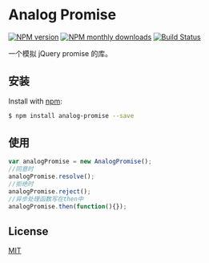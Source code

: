 # Analog Promise

[![NPM version](https://img.shields.io/npm/v/analog-promise.svg?style=flat)](https://www.npmjs.com/package/analog-promise)
[![NPM monthly downloads](https://img.shields.io/npm/dm/analog-promise.svg?style=flat)](https://npmjs.org/package/analog-promise)
[![Build Status](https://api.travis-ci.org/ZQZYDMO/analog-promise.svg?branch=master)](https://travis-ci.org/jonschlinkert/analog-promise)

一个模拟 jQuery promise 的库。

## 安装

Install with [npm](https://www.npmjs.com/):

```sh
$ npm install analog-promise --save
```

## 使用
```javascript
var analogPromise = new AnalogPromise();
//同意时
analogPromise.resolve();
//拒绝时
analogPromise.reject();
//异步处理函数写在then中
analogPromise.then(function(){});
```

## License

[MIT](LICENSE)
